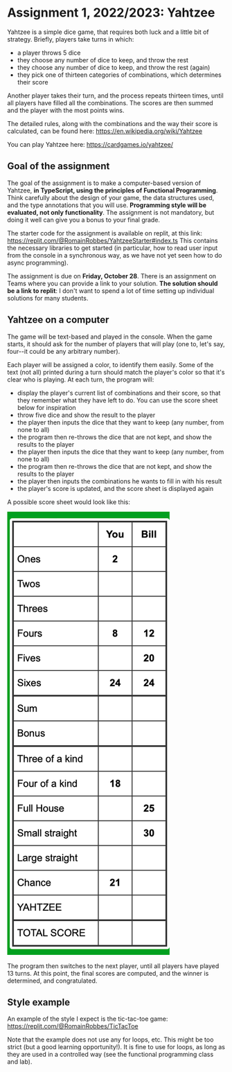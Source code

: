 # Assignment 1, 2022/2023: Yahtzee

Yahtzee is a simple dice game, that requires both luck and a little bit of strategy. Briefly, players take turns in which:

- a player throws 5 dice
- they choose any number of dice to keep, and throw the rest
- they choose any number of dice to keep, and throw the rest (again)
- they pick one of thirteen categories of combinations, which determines their score 

Another player takes their turn, and the process repeats thirteen times, until all players have filled all the combinations. The scores are then summed and the player with the most points wins.

The detailed rules, along with the combinations and the way their score is calculated, can be found here:
https://en.wikipedia.org/wiki/Yahtzee

You can play Yahtzee here: 
https://cardgames.io/yahtzee/

## Goal of the assignment

The goal of the assignment is to make a computer-based version of Yahtzee, **in TypeScript, using the principles of Functional Programming**. Think carefully about the design of your game, the data structures used, and the type annotations that you will use.
**Programming style will be evaluated, not only functionality**. The assignment is not mandatory, but doing it well can give you a bonus to your final grade.

The starter code for the assignment is available on replit, at this link: https://replit.com/@RomainRobbes/YahtzeeStarter#index.ts 
This contains the necessary libraries to get started (in particular, how to read user input from the console in a synchronous way, as we have not yet seen how to do async programming).

The assignment is due on **Friday, October 28**. There is an assignment on Teams where you can provide a link to your solution. **The solution should be a link to replit**: I don't want to spend a lot of time setting up individual solutions for many students.

## Yahtzee on a computer

The game will be text-based and played in the console. When the game starts, it should ask for the number of players that will play (one to, let's say, four--it could be any arbitrary number).

Each player will be assigned a color, to identify them easily. Some of the text (not all) printed during a turn should match the player's color so that it's clear who is playing.
At each turn, the program will:

- display the player's current list of combinations and their score, so that they remember what they have left to do. You can use the score sheet below for inspiration
- throw five dice and show the result to the player
- the player then inputs the dice that they want to keep (any number, from none to all)
- the program then re-throws the dice that are not kept, and show the results to the player
- the player then inputs the dice that they want to keep (any number, from none to all)
- the program then re-throws the dice that are not kept, and show the results to the player
- the player then inputs the combinations he wants to fill in with his result
- the player's score is updated, and the score sheet is displayed again

A possible score sheet would look like this:


![score sheet example](Score%20sheet.png)

The program then switches to the next player, until all players have played 13 turns. At this point, the final scores are computed, and the winner is determined, and congratulated.

## Style example

An example of the style I expect is the tic-tac-toe game: 
https://replit.com/@RomainRobbes/TicTacToe

Note that the example does not use any for loops, etc. This might be too strict (but a good learning opportunity!). It is fine to use for loops, as long as they are used in a controlled way (see the functional programming class and lab). 
